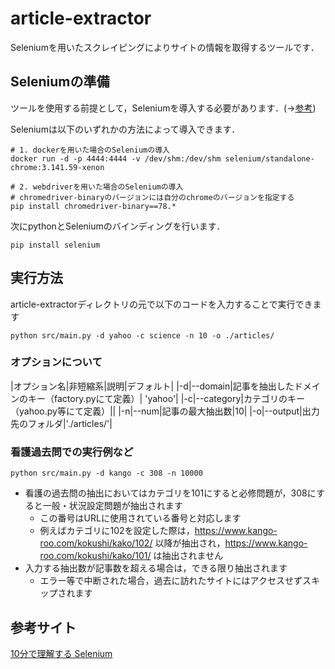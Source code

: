 # article-extractor

Seleniumを用いたスクレイピングによりサイトの情報を取得するツールです．

## Seleniumの準備
ツールを使用する前提として，Seleniumを導入する必要があります．(→[参考](https://qiita.com/Chanmoro/items/9a3c86bb465c1cce738a))

Seleniumは以下のいずれかの方法によって導入できます．
```
# 1. dockerを用いた場合のSeleniumの導入
docker run -d -p 4444:4444 -v /dev/shm:/dev/shm selenium/standalone-chrome:3.141.59-xenon

# 2. webdriverを用いた場合のSeleniumの導入
# chromedriver-binaryのバージョンには自分のchromeのバージョンを指定する
pip install chromedriver-binary==78.*
```

次にpythonとSeleniumのバインディングを行います．
```
pip install selenium
```

## 実行方法
article-extractorディレクトリの元で以下のコードを入力することで実行できます

```
python src/main.py -d yahoo -c science -n 10 -o ./articles/
```

### オプションについて
|オプション名|非短縮系|説明|デフォルト|
|-d|--domain|記事を抽出したドメインのキー（factory.pyにて定義）|
'yahoo'|
|-c|--category|カテゴリのキー（yahoo.py等にて定義）||
|-n|--num|記事の最大抽出数|10|
|-o|--output|出力先のフォルダ|'./articles/'|

### 看護過去問での実行例など
```
python src/main.py -d kango -c 308 -n 10000
```
- 看護の過去問の抽出においてはカテゴリを101にすると必修問題が，308にすると一般・状況設定問題が抽出されます
    - この番号はURLに使用されている番号と対応します
    - 例えばカテゴリに102を設定した際は，https://www.kango-roo.com/kokushi/kako/102/ 以降が抽出され，https://www.kango-roo.com/kokushi/kako/101/ は抽出されません
- 入力する抽出数が記事数を超える場合は，できる限り抽出されます
    - エラー等で中断された場合，過去に訪れたサイトにはアクセスせずスキップされます

## 参考サイト
[10分で理解する Selenium](https://qiita.com/Chanmoro/items/9a3c86bb465c1cce738a)


